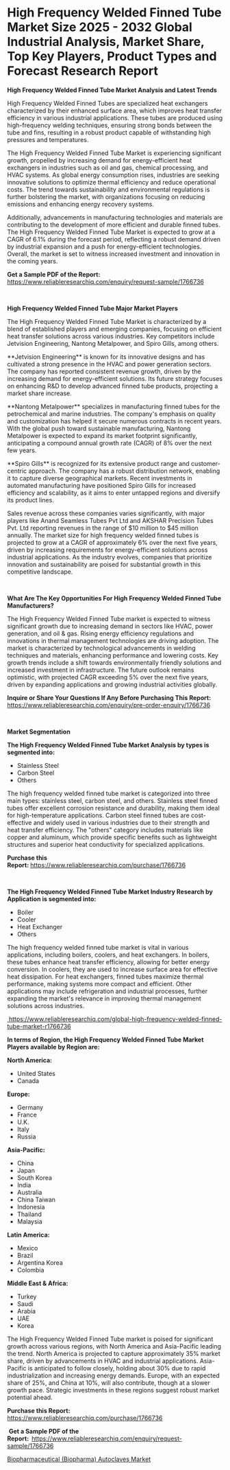 <p><h1>High Frequency Welded Finned Tube Market Size 2025 - 2032 Global Industrial Analysis, Market Share, Top Key Players, Product Types and Forecast Research Report</h1></p><p><strong>High Frequency Welded Finned Tube Market Analysis and Latest Trends</strong></p>
<p><p>High Frequency Welded Finned Tubes are specialized heat exchangers characterized by their enhanced surface area, which improves heat transfer efficiency in various industrial applications. These tubes are produced using high-frequency welding techniques, ensuring strong bonds between the tube and fins, resulting in a robust product capable of withstanding high pressures and temperatures.</p><p>The High Frequency Welded Finned Tube Market is experiencing significant growth, propelled by increasing demand for energy-efficient heat exchangers in industries such as oil and gas, chemical processing, and HVAC systems. As global energy consumption rises, industries are seeking innovative solutions to optimize thermal efficiency and reduce operational costs. The trend towards sustainability and environmental regulations is further bolstering the market, with organizations focusing on reducing emissions and enhancing energy recovery systems.</p><p>Additionally, advancements in manufacturing technologies and materials are contributing to the development of more efficient and durable finned tubes. The High Frequency Welded Finned Tube Market is expected to grow at a CAGR of 6.1% during the forecast period, reflecting a robust demand driven by industrial expansion and a push for energy-efficient technologies. Overall, the market is set to witness increased investment and innovation in the coming years.</p></p>
<p><strong>Get a Sample PDF of the Report:&nbsp;</strong> <a href="https://www.reliableresearchiq.com/enquiry/request-sample/1766736?utm_campaign=3505&utm_medium=2&utm_source=Github&utm_content=ia&utm_term=11042025&utm_id=high-frequency-welded-finned-tube">https://www.reliableresearchiq.com/enquiry/request-sample/1766736</a></p>
<p>&nbsp;</p>
<p><strong>High Frequency Welded Finned Tube Major Market Players</strong></p>
<p><p>The High Frequency Welded Finned Tube Market is characterized by a blend of established players and emerging companies, focusing on efficient heat transfer solutions across various industries. Key competitors include Jetvision Engineering, Nantong Metalpower, and Spiro Gills, among others.</p><p>**Jetvision Engineering** is known for its innovative designs and has cultivated a strong presence in the HVAC and power generation sectors. The company has reported consistent revenue growth, driven by the increasing demand for energy-efficient solutions. Its future strategy focuses on enhancing R&D to develop advanced finned tube products, projecting a market share increase.</p><p>**Nantong Metalpower** specializes in manufacturing finned tubes for the petrochemical and marine industries. The company's emphasis on quality and customization has helped it secure numerous contracts in recent years. With the global push toward sustainable manufacturing, Nantong Metalpower is expected to expand its market footprint significantly, anticipating a compound annual growth rate (CAGR) of 8% over the next few years.</p><p>**Spiro Gills** is recognized for its extensive product range and customer-centric approach. The company has a robust distribution network, enabling it to capture diverse geographical markets. Recent investments in automated manufacturing have positioned Spiro Gills for increased efficiency and scalability, as it aims to enter untapped regions and diversify its product lines.</p><p>Sales revenue across these companies varies significantly, with major players like Anand Seamless Tubes Pvt Ltd and AKSHAR Precision Tubes Pvt. Ltd reporting revenues in the range of $10 million to $45 million annually. The market size for high frequency welded finned tubes is projected to grow at a CAGR of approximately 6% over the next five years, driven by increasing requirements for energy-efficient solutions across industrial applications. As the industry evolves, companies that prioritize innovation and sustainability are poised for substantial growth in this competitive landscape.</p></p>
<p>&nbsp;</p>
<p><strong>What Are The Key Opportunities For High Frequency Welded Finned Tube Manufacturers?</strong></p>
<p><p>The High Frequency Welded Finned Tube market is expected to witness significant growth due to increasing demand in sectors like HVAC, power generation, and oil & gas. Rising energy efficiency regulations and innovations in thermal management technologies are driving adoption. The market is characterized by technological advancements in welding techniques and materials, enhancing performance and lowering costs. Key growth trends include a shift towards environmentally friendly solutions and increased investment in infrastructure. The future outlook remains optimistic, with projected CAGR exceeding 5% over the next five years, driven by expanding applications and growing industrial activities globally.</p></p>
<p><strong>Inquire or Share Your Questions If Any Before Purchasing This Report:</strong> <a href="https://www.reliableresearchiq.com/enquiry/pre-order-enquiry/1766736?utm_campaign=3505&utm_medium=2&utm_source=Github&utm_content=ia&utm_term=11042025&utm_id=high-frequency-welded-finned-tube">https://www.reliableresearchiq.com/enquiry/pre-order-enquiry/1766736</a></p>
<p>&nbsp;</p>
<p><strong>Market Segmentation</strong></p>
<p><strong>The High Frequency Welded Finned Tube Market Analysis by types is segmented into:</strong></p>
<p><ul><li>Stainless Steel</li><li>Carbon Steel</li><li>Others</li></ul></p>
<p><p>The high frequency welded finned tube market is categorized into three main types: stainless steel, carbon steel, and others. Stainless steel finned tubes offer excellent corrosion resistance and durability, making them ideal for high-temperature applications. Carbon steel finned tubes are cost-effective and widely used in various industries due to their strength and heat transfer efficiency. The "others" category includes materials like copper and aluminum, which provide specific benefits such as lightweight structures and superior heat conductivity for specialized applications.</p></p>
<p><strong>Purchase this Report:&nbsp;</strong><a href="https://www.reliableresearchiq.com/purchase/1766736?utm_campaign=3505&utm_medium=2&utm_source=Github&utm_content=ia&utm_term=11042025&utm_id=high-frequency-welded-finned-tube">https://www.reliableresearchiq.com/purchase/1766736</a></p>
<p>&nbsp;</p>
<p><strong>The High Frequency Welded Finned Tube Market Industry Research by Application is segmented into:</strong></p>
<p><ul><li>Boiler</li><li>Cooler</li><li>Heat Exchanger</li><li>Others</li></ul></p>
<p><p>The high frequency welded finned tube market is vital in various applications, including boilers, coolers, and heat exchangers. In boilers, these tubes enhance heat transfer efficiency, allowing for better energy conversion. In coolers, they are used to increase surface area for effective heat dissipation. For heat exchangers, finned tubes maximize thermal performance, making systems more compact and efficient. Other applications may include refrigeration and industrial processes, further expanding the market's relevance in improving thermal management solutions across industries.</p></p>
<p><a href="https://www.reliableresearchiq.com/global-high-frequency-welded-finned-tube-market-r1766736?utm_campaign=3505&utm_medium=2&utm_source=Github&utm_content=ia&utm_term=11042025&utm_id=high-frequency-welded-finned-tube">&nbsp;https://www.reliableresearchiq.com/global-high-frequency-welded-finned-tube-market-r1766736</a></p>
<p><strong>In terms of Region, the High Frequency Welded Finned Tube Market Players available by Region are:</strong></p>
<p>
    <p> <strong> North America: </strong>
        <ul>
            <li>United States</li>
            <li>Canada</li>
        </ul>
        </p> 
    <p> <strong> Europe: </strong>
        <ul>
            <li>Germany</li>
            <li>France</li>
            <li>U.K.</li>
            <li>Italy</li>
            <li>Russia</li>
        </ul>
        </p> 
    <p> <strong> Asia-Pacific: </strong>
        <ul>
            <li>China</li>
            <li>Japan</li>
            <li>South Korea</li>
            <li>India</li>
            <li>Australia</li>
            <li>China Taiwan</li>
            <li>Indonesia</li>
            <li>Thailand</li>
            <li>Malaysia</li>
        </ul>
        </p> 
    <p> <strong> Latin America: </strong>
        <ul>
            <li>Mexico</li>
            <li>Brazil</li>
            <li>Argentina Korea</li>
            <li>Colombia</li>
        </ul>
        </p> 
    <p> <strong> Middle East & Africa: </strong>
        <ul>
            <li>Turkey</li>
            <li>Saudi</li>
            <li>Arabia</li>
            <li>UAE</li>
            <li>Korea</li>
        </ul>
    </p>
    </p>
<p><p>The High Frequency Welded Finned Tube market is poised for significant growth across various regions, with North America and Asia-Pacific leading the trend. North America is projected to capture approximately 35% market share, driven by advancements in HVAC and industrial applications. Asia-Pacific is anticipated to follow closely, holding about 30% due to rapid industrialization and increasing energy demands. Europe, with an expected share of 25%, and China at 10%, will also contribute, though at a slower growth pace. Strategic investments in these regions suggest robust market potential ahead.</p></p>
<p><strong>Purchase this Report: </strong><a href="https://www.reliableresearchiq.com/purchase/1766736?utm_campaign=3505&utm_medium=2&utm_source=Github&utm_content=ia&utm_term=11042025&utm_id=high-frequency-welded-finned-tube">https://www.reliableresearchiq.com/purchase/1766736</a></p>
<p>&nbsp;<strong>Get a Sample PDF of the Report:&nbsp;&nbsp;</strong><a href="https://www.reliableresearchiq.com/enquiry/request-sample/1766736?utm_campaign=3505&utm_medium=2&utm_source=Github&utm_content=ia&utm_term=11042025&utm_id=high-frequency-welded-finned-tube">https://www.reliableresearchiq.com/enquiry/request-sample/1766736</a></p>
<p><strong></strong></p>
<p><p><a href="https://github.com/cwasicioaie/Market-Research-Report-List-1/blob/main/biopharmaceutical-biopharma-autoclaves-market.md?utm_campaign=3505&utm_medium=2&utm_source=Github&utm_content=ia&utm_term=11042025&utm_id=high-frequency-welded-finned-tube">Biopharmaceutical (Biopharma) Autoclaves Market</a></p></p>